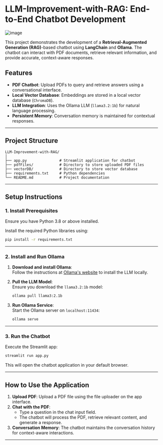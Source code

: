 
# LLM-Improvement-with-RAG: End-to-End Chatbot Development
![image](https://github.com/user-attachments/assets/7605ae22-8f47-40fd-b308-142217f89f49)

This project demonstrates the development of a **Retrieval-Augmented Generation (RAG)**-based chatbot using **LangChain** and **Ollama**. The chatbot can interact with PDF documents, retrieve relevant information, and provide accurate, context-aware responses.

## Features

- **PDF Chatbot**: Upload PDFs to query and retrieve answers using a conversational interface.
- **Local Vector Database**: Embeddings are stored in a local vector database (`ChromaDB`).
- **LLM Integration**: Uses the Ollama LLM (`llama3.2:1b`) for natural language processing.
- **Persistent Memory**: Conversation memory is maintained for contextual responses.

---

## Project Structure

```plaintext
LLM-Improvement-with-RAG/
│
├── app.py               # Streamlit application for chatbot
├── pdfFiles/            # Directory to store uploaded PDF files
├── vectorDB/            # Directory to store vector database
├── requirements.txt     # Python dependencies
└── README.md            # Project documentation
```

---

## Setup Instructions

### 1. **Install Prerequisites**

Ensure you have Python 3.8 or above installed.

Install the required Python libraries using:

```bash
pip install -r requirements.txt
```

---

### 2. **Install and Run Ollama**

1. **Download and install Ollama**:  
   Follow the instructions at [Ollama's website](https://ollama.ai) to install the LLM locally.

2. **Pull the LLM Model**:  
   Ensure you download the `llama3.2:1b` model:

   ```bash
   ollama pull llama3:2.1b
   ```

3. **Run Ollama Service**:  
   Start the Ollama server on `localhost:11434`:

   ```bash
   ollama serve
   ```

---

### 3. **Run the Chatbot**

Execute the Streamlit app:

```bash
streamlit run app.py
```

This will open the chatbot application in your default browser.

---

## How to Use the Application

1. **Upload PDF**: Upload a PDF file using the file uploader on the app interface.
2. **Chat with the PDF**:
   - Type a question in the chat input field.
   - The chatbot will process the PDF, retrieve relevant content, and generate a response.
3. **Conversation Memory**: The chatbot maintains the conversation history for context-aware interactions.

---

